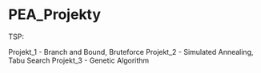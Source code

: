 # PEA_Projekty

TSP:

Projekt_1 - Branch and Bound, Bruteforce
Projekt_2 - Simulated Annealing, Tabu Search
Projekt_3 - Genetic Algorithm
